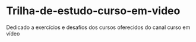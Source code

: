 # Trilha-de-estudo-curso-em-video
Dedicado a exercícios e desafios dos cursos oferecidos do canal curso em vídeo
